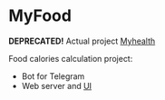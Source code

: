 # MyFood

**DEPRECATED!**
Actual project [Myhealth](https://github.com/devldavydov/myhealth)

Food calories calculation project:

- Bot for Telegram
- Web server and [UI](https://github.com/devldavydov/myfood-ui)
